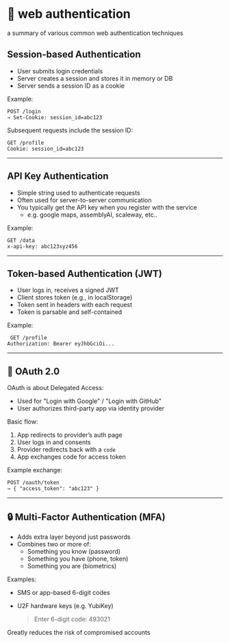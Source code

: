 # 🔐 web authentication

a summary of various common web authentication techniques

## Session-based Authentication

- User submits login credentials
- Server creates a session and stores it in memory or DB
- Server sends a session ID as a cookie

Example:

```http
POST /login
→ Set-Cookie: session_id=abc123
```

Subsequent requests include the session ID:

```http
GET /profile
Cookie: session_id=abc123
```

---

## API Key Authentication

- Simple string used to authenticate requests
- Often used for server-to-server communication
- You typically get the API key when you register with the service
  - e.g. google maps, assemblyAI, scaleway, etc..

Example:

```http
GET /data
x-api-key: abc123xyz456
```

---

## Token-based Authentication (JWT)

- User logs in, receives a signed JWT
- Client stores token (e.g., in localStorage)
- Token sent in headers with each request
- Token is parsable and self-contained

Example:

```http
 GET /profile
Authorization: Bearer eyJhbGciOi...
```

---

## 🔗 OAuth 2.0

OAuth is about Delegated Access:

- Used for "Login with Google" / "Login with GitHub"
- User authorizes third-party app via identity provider

Basic flow:

1. App redirects to provider’s auth page
2. User logs in and consents
3. Provider redirects back with a `code`
4. App exchanges code for access token

Example exchange:

```http
POST /oauth/token
→ { "access_token": "abc123" }
```

---

## 🔒 Multi-Factor Authentication (MFA)

- Adds extra layer beyond just passwords
- Combines two or more of:
  - Something you know (password)
  - Something you have (phone, token)
  - Something you are (biometrics)

Examples:
- SMS or app-based 6-digit codes
- U2F hardware keys (e.g. YubiKey)

    > Enter 6-digit code: 493021

Greatly reduces the risk of compromised accounts
